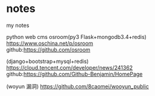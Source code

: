 # notes
my notes

python web cms
osroom(py3 Flask+mongodb3.4+redis)  
https://www.oschina.net/p/osroom  
github:https://github.com/osroom

(django+bootstrap+mysql+redis)  
https://cloud.tencent.com/developer/news/241362 
github:https://github.com/Github-Benjamin/HomePage

(woyun 漏洞)
https://github.com/8caomei/wooyun_public
